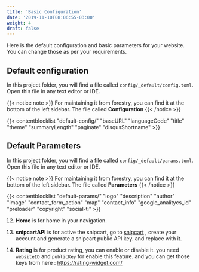 ```yaml
---
title: 'Basic Configuration'
date: '2019-11-10T08:06:55-03:00'
weight: 4
draft: false
---
```


Here is the default configuration and basic parameters for your website. You can change those as per your requirements.

## Default configuration
In this project folder, you will find a file called `config/_default/config.toml`. Open this file in any text editor or IDE.

{{< notice note >}}
For maintaining it from forestry, you can find it at the bottom of the left sidebar. The file called **Configuration**
{{< /notice >}}

{{< contentblocklist "default-config/" "baseURL" "languageCode" "title" "theme" "summaryLength" "paginate" "disqusShortname" >}}


## Default Parameters
In this project folder, you will find a file called `config/_default/params.toml`. Open this file in any text editor or IDE.

{{< notice note >}}
For maintaining it from forestry, you can find it at the bottom of the left sidebar. The file called **Parameters**
{{< /notice >}}

{{< contentblocklist "default-params/" "logo" "description" "author" "image" "contact_form_action" "map" "contact_info" "google_analitycs_id" "preloader" "copyright" "social-ti" >}}

12. **Home** is for home in your navigation.

13. **snipcartAPI** is for active the snipcart, go to [snipcart](https://snipcart.com/) , create your account and generate a snipcart public API key. and replace with it.

14. **Rating** is for product rating, you can enable or disable it. you need `websiteID` and `publicKey` for enable this feature. and you can get those keys from here : https://rating-widget.com/
